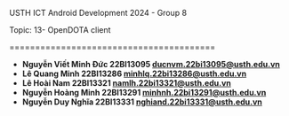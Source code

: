 USTH ICT Android Development 2024 - Group 8

Topic: 13- OpenDOTA client

========================================

* **Nguyễn Viết Minh Đức	22BI13095	ducnvm.22bi13095@usth.edu.vn**
* **Lê Quang Minh		22BI13286	minhlq.22bi13286@usth.edu.vn**
* **Lê Hoài Nam			22BI13321	namlh.22bi13321@usth.edu.vn**
* **Nguyễn Hoàng Minh		22BI13291	minhnh.22bi13291@usth.edu.vn**
* **Nguyễn Duy Nghĩa		22BI13331	nghiand.22bi13331@usth.edu.vn**

